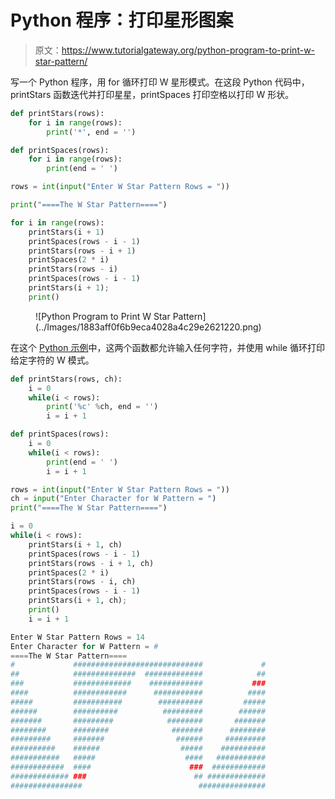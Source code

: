 # Python 程序：打印星形图案

> 原文：<https://www.tutorialgateway.org/python-program-to-print-w-star-pattern/>

写一个 Python 程序，用 for 循环打印 W 星形模式。在这段 Python 代码中，printStars 函数迭代并打印星星，printSpaces 打印空格以打印 W 形状。

```py
def printStars(rows):
    for i in range(rows):
        print('*', end = '')

def printSpaces(rows):
    for i in range(rows):
        print(end = ' ')

rows = int(input("Enter W Star Pattern Rows = "))

print("====The W Star Pattern====")

for i in range(rows):
    printStars(i + 1)
    printSpaces(rows - i - 1)
    printStars(rows - i + 1)
    printSpaces(2 * i)
    printStars(rows - i)
    printSpaces(rows - i - 1)
    printStars(i + 1);
    print()
```

<figure class="wp-block-image size-large">![Python Program to Print W Star Pattern](../Images/1883aff0f6b9eca4028a4c29e2621220.png)</figure>

在这个 [Python 示例](https://www.tutorialgateway.org/python-programming-examples/)中，这两个函数都允许输入任何字符，并使用 while 循环打印给定字符的 W 模式。

```py
def printStars(rows, ch):
    i = 0
    while(i < rows):
        print('%c' %ch, end = '')
        i = i + 1

def printSpaces(rows):
    i = 0
    while(i < rows):
        print(end = ' ')
        i = i + 1

rows = int(input("Enter W Star Pattern Rows = "))
ch = input("Enter Character for W Pattern = ")
print("====The W Star Pattern====")

i = 0
while(i < rows):
    printStars(i + 1, ch)
    printSpaces(rows - i - 1)
    printStars(rows - i + 1, ch)
    printSpaces(2 * i)
    printStars(rows - i, ch)
    printSpaces(rows - i - 1)
    printStars(i + 1, ch);
    print()
    i = i + 1
```

```py
Enter W Star Pattern Rows = 14
Enter Character for W Pattern = #
====The W Star Pattern====
#             #############################             #
##            ##############  #############            ##
###           #############    ############           ###
####          ############      ###########          ####
#####         ###########        ##########         #####
######        ##########          #########        ######
#######       #########            ########       #######
########      ########              #######      ########
#########     #######                ######     #########
##########    ######                  #####    ##########
###########   #####                    ####   ###########
############  ####                      ###  ############
############# ###                        ## #############
################                          ###############
```
